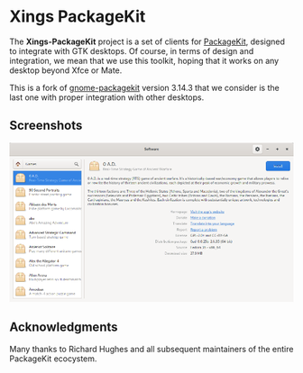 # Xings PackageKit

The **Xings-PackageKit** project is a set of clients for [PackageKit](https://www.freedesktop.org/software/PackageKit/), designed to
integrate with GTK desktops. Of course, in terms of design and integration, we
mean that we use this toolkit, hoping that it works on any desktop beyond Xfce
or Mate.

This is a fork of [gnome-packagekit](https://gitlab.gnome.org/GNOME/gnome-packagekit) version 3.14.3 that we consider is the last
one with proper integration with other desktops.

## Screenshots

![Xings-PackageKit](data/appdata/ss-application-details.png)

## Acknowledgments

Many thanks to Richard Hughes and all subsequent maintainers of the entire
PackageKit ecocystem.

